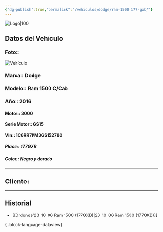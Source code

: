 ```yaml
---
{"dg-publish":true,"permalink":"/vehiculos/dodge/ram-1500-177-gxb/"}
---
```


![Logo|100](http://drive.google.com/uc?export=view&id=137fl3TIZ0-PU8b-Pt0bsjclwHub_u78G)

## Datos del Vehículo 
### Foto:: 
![Vehículo](http://drive.google.com/uc?export=view&id=1mHy9V3bEBROk2KzohhPnTeCCd_Yt5Riu)

### Marca:: Dodge
### Modelo:: Ram 1500 C/Cab
### Año:: 2016
#### Motor:: 3000
#### Serie Motor:: GS15
#### Vin:: 1C6RR7PM3GS152780
##### Placa:: 177GXB
##### Color:: Negro y dorado
---

## Cliente:



---

## Historial

- [[Órdenes/23-10-06 Ram 1500 (177GXB)\|23-10-06 Ram 1500 (177GXB)]]

{ .block-language-dataview} 